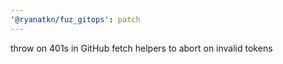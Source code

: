 ```yaml
---
'@ryanatkn/fuz_gitops': patch
---
```


throw on 401s in GitHub fetch helpers to abort on invalid tokens
